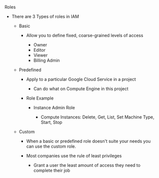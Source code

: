 Roles

- There are 3 Types of roles in IAM
    
    - Basic
        
        - Allow you to define fixed, coarse-grained levels of access
            
            - Owner
            - Editor
            - Viewer
            - Billing Admin
    - Predefined
        
        - Apply to a particular Google Cloud Service in a project
            
            - Can do what on Compute Engine in this project
        - Role Example
            
            - Instance Admin Role
                
                - Compute Instances: Delete, Get, List, Set Machine Type, Start, Stop
    - Custom
        
        - When a basic or predefined role doesn't suite your needs you can use the custom role.
        - Most companies use the rule of least privileges
            
            - Grant a user the least amount of access they need to complete their job